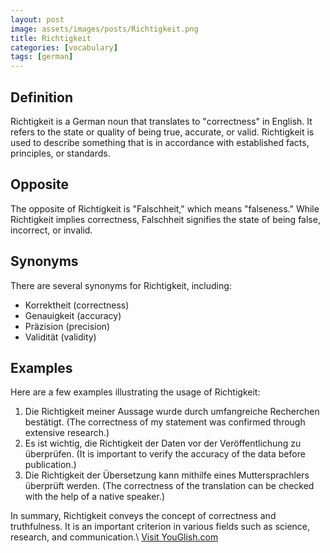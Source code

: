 ```yaml
---
layout: post
image: assets/images/posts/Richtigkeit.png
title: Richtigkeit
categories: [vocabulary]
tags: [german]
---
```


## Definition
Richtigkeit is a German noun that translates to "correctness" in English. It refers to the state or quality of being true, accurate, or valid. Richtigkeit is used to describe something that is in accordance with established facts, principles, or standards.

## Opposite
The opposite of Richtigkeit is "Falschheit," which means "falseness." While Richtigkeit implies correctness, Falschheit signifies the state of being false, incorrect, or invalid.

## Synonyms
There are several synonyms for Richtigkeit, including:

- Korrektheit (correctness)
- Genauigkeit (accuracy)
- Präzision (precision)
- Validität (validity)

## Examples
Here are a few examples illustrating the usage of Richtigkeit:

1. Die Richtigkeit meiner Aussage wurde durch umfangreiche Recherchen bestätigt. (The correctness of my statement was confirmed through extensive research.)
2. Es ist wichtig, die Richtigkeit der Daten vor der Veröffentlichung zu überprüfen. (It is important to verify the accuracy of the data before publication.)
3. Die Richtigkeit der Übersetzung kann mithilfe eines Muttersprachlers überprüft werden. (The correctness of the translation can be checked with the help of a native speaker.)

In summary, Richtigkeit conveys the concept of correctness and truthfulness. It is an important criterion in various fields such as science, research, and communication.\ <a id="yg-widget-0" class="youglish-widget" data-query="Richtigkeit" data-lang="german" data-components="8412" data-auto-start="0" data-bkg-color="theme_light" data-title="How%20to%20pronounce%20Richtigkeit%20in%20German"  rel="nofollow" href="https://youglish.com">Visit YouGlish.com</a><script async src="https://youglish.com/public/emb/widget.js" charset="utf-8"></script>
